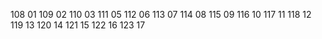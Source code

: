 108 01
109 02
110 03
111 05
112 06
113 07
114 08
115 09
116 10
117 11
118 12
119 13
120 14
121 15
122 16
123 17
